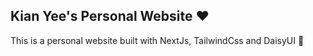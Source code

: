 ## Kian Yee's Personal Website ❤️

This is a personal website built with NextJs, TailwindCss and DaisyUI 🥳
